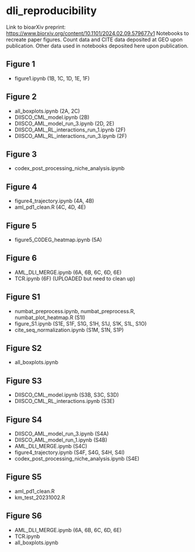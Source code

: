 # dli_reproducibility
Link to bioarXiv preprint: https://www.biorxiv.org/content/10.1101/2024.02.09.579677v1
Notebooks to recreate paper figures. Count data and CITE data deposited at GEO upon publication. Other data used in notebooks deposited here upon publication.

## Figure 1
- figure1.ipynb (1B, 1C, 1D, 1E, 1F)

## Figure 2
- all_boxplots.ipynb (2A, 2C) 
- DIISCO_CML_model.ipynb (2B)
- DIISCO_AML_model_run_3.ipynb (2D, 2E) 
- DIISCO_AML_RL_interactions_run_1.ipynb (2F) 
- DIISCO_AML_RL_interactions_run_3.ipynb (2F)

## Figure 3
- codex_post_processing_niche_analysis.ipynb

## Figure 4
- figure4_trajectory.ipynb (4A, 4B) 
- aml_pd1_clean.R (4C, 4D, 4E)

## Figure 5
- figure5_C0DEG_heatmap.ipynb (5A)

## Figure 6
- AML_DLI_MERGE.ipynb (6A, 6B, 6C, 6D, 6E) 
- TCR.ipynb (6F) (UPLOADED but need to clean up)

## Figure S1
- numbat_preprocess.ipynb, numbat_preprocess.R, numbat_plot_heatmap.R (S1I) 
- figure_S1.ipynb (S1E, S1F, S1G, S1H, S1J, S1K, S1L, S1O)
- cite_seq_normalization.ipynb (S1M, S1N, S1P)

## Figure S2
- all_boxplots.ipynb 

## Figure S3
- DIISCO_CML_model.ipynb (S3B, S3C, S3D) 
- DIISCO_CML_RL_interactions.ipynb (S3E) 

## Figure S4
- DIISCO_AML_model_run_3.ipynb (S4A)
- DIISCO_AML_model_run_1.ipynb (S4B)
- AML_DLI_MERGE.ipynb (S4C)
- figure4_trajectory.ipynb (S4F, S4G, S4H, S4I) 
- codex_post_processing_niche_analysis.ipynb (S4E)
  
## Figure S5
- aml_pd1_clean.R
- km_test_20231002.R

## Figure S6
- AML_DLI_MERGE.ipynb (6A, 6B, 6C, 6D, 6E) 
- TCR.ipynb 
- all_boxplots.ipynb
